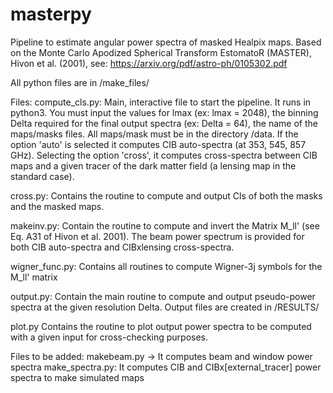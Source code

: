 # masterpy
Pipeline to estimate angular power spectra of masked Healpix maps. 
Based on the Monte Carlo Apodized Spherical Transform EstomatoR (MASTER), 
Hivon et al. (2001), see: https://arxiv.org/pdf/astro-ph/0105302.pdf

All python files are in /make_files/

Files:
compute_cls.py:
Main, interactive file to start the pipeline. It runs in python3.
You must input the values for lmax (ex: lmax = 2048),
the binning Delta required for the final output spectra
(ex: Delta = 64), the name of the maps/masks files. All maps/mask
must be in the directory /data.
If the option 'auto' is selected it computes CIB auto-spectra (at 353, 545, 857 GHz).
Selecting the option 'cross', it computes cross-spectra between CIB maps and
a given tracer of the dark matter field (a lensing map in the standard case).

cross.py:
Contains the routine to compute and output Cls of both the masks and the masked maps.

makeinv.py:
Contain the routine to compute and invert the Matrix M_ll'
(see Eq. A31 of Hivon et al. 2001). The beam power spectrum
is provided for both CIB auto-spectra and CIBxlensing cross-spectra.

wigner_func.py:
Contains all routines to compute Wigner-3j symbols for the M_ll' matrix

output.py:
Contain the main routine to compute and output pseudo-power spectra at the
given resolution Delta. Output files are created in /RESULTS/

plot.py
Contains the routine to plot output power spectra to be computed with a given
input for cross-checking purposes.

Files to be added:
makebeam.py -> It computes beam and window power spectra
make_spectra.py: It computes CIB and CIBx[external_tracer] power spectra to
make simulated maps

